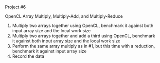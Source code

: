 Project #6

OpenCL Array Multiply, Multiply-Add, and Multiply-Reduce

1. Multiply two arrays together using OpenCL, benchmark it against both input array size and the local work size 
2. Multiply two arrays together and add a third using OpenCL, benchmark it against both input array size and the local work size 
3. Perform the same array multiply as in #1, but this time with a reduction, benchmark it against input array size
4. Record the data


